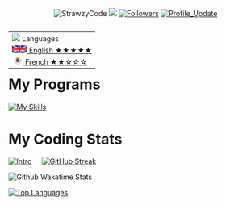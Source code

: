 <p align="center"> 
    <img src="https://komarev.com/ghpvc/?username=StrawzyCode" alt="StrawzyCode"/>       
    <a href="https://github.com/StrawzyCode" alt="Activity"><img src="https://img.shields.io/github/commit-activity/m/StrawzyCode/StrawzyCode" /></a>
    <a href="https://github.com/StrawzyCode?tab=followers"><img alt="Followers" src="https://img.shields.io/github/followers/StrawzyCode?color=4C1&logo=github"></a>
    <a href="https://github.com/StrawzyCode/StrawzyCode" target="_blank"><img alt="Profile_Update" src="https://img.shields.io/github/last-commit/StrawzyCode/StrawzyCode?label=Profile%20update&style=fflat-square"></a>
</p> 

<table align="right">
    <tr><td><img src="https://github.com/milaan9/milaan9/blob/main/3898082.svg" width="25"> Languages</a></td></tr>
    <tr><td><a href="README.md"><img src="https://github.com/hampusborgos/country-flags/blob/main/svg/gb.svg" height="15"> English ★★★★★</a></td></tr>
    <tr><td><a href="README_pt.md"><img src="https://github.com/hampusborgos/country-flags/blob/main/svg/bl.svg" height="15"> French ★★☆☆☆</a></td></tr>
</table>

# My Programs 
[![My Skills](https://skillicons.dev/icons?i=js,discord,heroku,nodejs,py,twitter,latex,instagram,github&theme=dark)](https://www.google.com/)
# My Coding Stats
[![Intro](https://github-readme-stats.vercel.app/api?username=StrawzyCode&show_icons=true&theme=dark)](http://therecipedb.com/)   &nbsp;  &nbsp; [![GitHub Streak](https://streak-stats.demolab.com/?user=StrawzyCode&theme=dark)](http://therecipedb.com/)

![Github Wakatime Stats](https://github-readme-stats.vercel.app/api/wakatime/?username=StrawzyCode&layout=compact&&theme=dark&link="https://www.github.com/StrawzyCode/") 

[![Top Languages](https://github-readme-stats.vercel.app/api/top-langs/?username=StrawzyCode&layout=compact&theme=dark)](http://therecipedb.com/)





